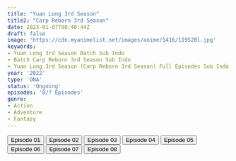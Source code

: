 ```yaml
---
title: "Yuan Long 3rd Season"
title2: "Carp Reborn 3rd Season"
date: 2023-01-07T08:40:44Z
draft: false
image: 'https://cdn.myanimelist.net/images/anime/1416/119528l.jpg'
keywords:
- Yuan Long 3rd Season Batch Sub Indo
- Batch Carp Reborn 3rd Season Sub Indo
- Yuan Long 3rd Season (Carp Reborn 3rd Season) Full Episodes Sub Indo
year: '2022'
type: 'ONA'
status: 'Ongoing'
episodes: '8/? Episodes'
genre:
- Action
- Adventure
- Fantasy
---
```


<div class="d-g gg-5 gtc-r ai-c">
<button onclick="window.open('?arc=JT4ibi63HK_20221126/1/MP4/Kuramanime-CARPRB_S3-01-480p-BGlobal','_blank')">Episode 01</button>
<button onclick="window.open('?arc=JT4ibi63HK_20221126/2/MP4/Kuramanime-CARPRB_S3-02-480p-BGlobal','_blank')">Episode 02</button>
<button onclick="window.open('?arc=OcMIB6F0gx_20221203/3/MP4/Kuramanime-CARPRB_S3-03-480p-BGlobal','_blank')">Episode 03</button>
<button onclick="window.open('?arc=nwtdb8xysM_20221210/4/MP4/Kuramanime-CARPRB_S3-04-480p-BGlobal','_blank')">Episode 04</button>
<button onclick="window.open('?arc=kUnDpvfUYS_20221217/5/MP4/Kuramanime-CARPRB_S3-05-480p-BGlobal','_blank')">Episode 05</button>
<button onclick="window.open('?arc=DJFpHEQ09P_20221224/6/MP4/Kuramanime-CARPRB_S3-06-480p-BGlobal','_blank')">Episode 06</button>
<button onclick="window.open('?arc=UtScXmP04g_20221231/7/MP4/Kuramanime-CARPRB_S3-07-480p-BGlobal','_blank')">Episode 07</button>
<button onclick="window.open('?arc=Spc0kIxPpK_20230107/8/MP4/Kuramanime-CARPRB_S3-08-480p-BGlobal','_blank')">Episode 08</button>
</div>